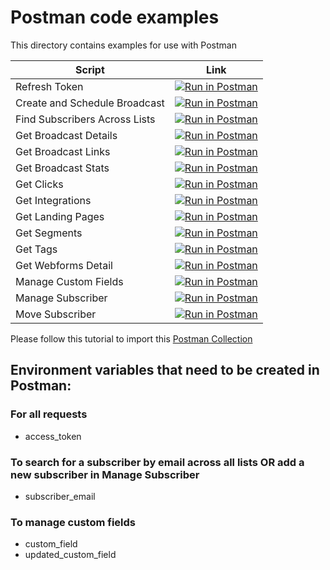 # Postman code examples

This directory contains examples for use with Postman

| Script | Link |
|--------|------|
| Refresh Token|[![Run in Postman](https://run.pstmn.io/button.svg)](https://app.getpostman.com/run-collection/02e9dee995da1faa5246)|
| Create and Schedule Broadcast|[![Run in Postman](https://run.pstmn.io/button.svg)](https://app.getpostman.com/run-collection/ba6d8b345c3af5ea818f)|
| Find Subscribers Across Lists|[![Run in Postman](https://run.pstmn.io/button.svg)](https://app.getpostman.com/run-collection/a4cdc5084c8754be743a)|
| Get Broadcast Details|[![Run in Postman](https://run.pstmn.io/button.svg)](https://app.getpostman.com/run-collection/663a1a3592eca815d67f)|
| Get Broadcast Links|[![Run in Postman](https://run.pstmn.io/button.svg)](https://app.getpostman.com/run-collection/e5b47bc6948656574a8d)|
| Get Broadcast Stats|[![Run in Postman](https://run.pstmn.io/button.svg)](https://app.getpostman.com/run-collection/de9b2e049f19a2d6321e)|
| Get Clicks|[![Run in Postman](https://run.pstmn.io/button.svg)](https://app.getpostman.com/run-collection/04c90d95d82c858e41f0)|
| Get Integrations|[![Run in Postman](https://run.pstmn.io/button.svg)](https://app.getpostman.com/run-collection/9bd293676175f45a4e94)|
| Get Landing Pages|[![Run in Postman](https://run.pstmn.io/button.svg)](https://app.getpostman.com/run-collection/8eb104f2f59001f64a7a)
| Get Segments|[![Run in Postman](https://run.pstmn.io/button.svg)](https://app.getpostman.com/run-collection/e36669c2a8de81e9b1de)|
| Get Tags|[![Run in Postman](https://run.pstmn.io/button.svg)](https://app.getpostman.com/run-collection/27e5919703657ae35371)|
| Get Webforms Detail|[![Run in Postman](https://run.pstmn.io/button.svg)](https://app.getpostman.com/run-collection/ca5e3bbb2e9f66d01f3a)|
| Manage Custom Fields|[![Run in Postman](https://run.pstmn.io/button.svg)](https://app.getpostman.com/run-collection/281162d0b04a754accfb)|
| Manage Subscriber|[![Run in Postman](https://run.pstmn.io/button.svg)](https://app.getpostman.com/run-collection/d506560ec1eb9beef83f)|
| Move Subscriber|[![Run in Postman](https://run.pstmn.io/button.svg)](https://app.getpostman.com/run-collection/51f00d9b666908e82edf)|

Please follow this tutorial to import this [Postman Collection](https://www.getpostman.com/docs/collections)

## Environment variables that need to be created in Postman:

### For all requests

- access_token

### To search for a subscriber by email across all lists OR add a new subscriber in Manage Subscriber

- subscriber_email

### To manage custom fields

- custom_field
- updated_custom_field
